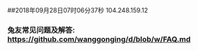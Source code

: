 ##2018年09月28日07时06分37秒 104.248.159.12
### 兔友常见问题及解答: https://github.com/wanggonging/d/blob/w/FAQ.md
